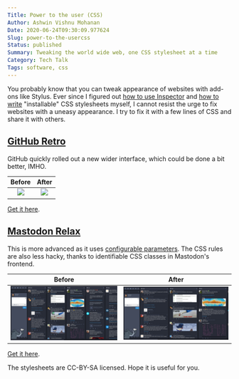 ```yaml
---
Title: Power to the user (CSS)
Author: Ashwin Vishnu Mohanan
Date: 2020-06-24T09:30:09.977624
Slug: power-to-the-usercss
Status: published
Summary: Tweaking the world wide web, one CSS stylesheet at a time
Category: Tech Talk
Tags: software, css
---
```


You probably know that you can tweak appearance of websites with add-ons like
Stylus.  Ever since I figured out [how to use
Inspector](https://developer.mozilla.org/en-US/docs/Tools/Page_Inspector) and
[how to write](https://github.com/openstyles/stylus/wiki/Writing-styles)
"installable" CSS stylesheets myself, I cannot resist the urge to fix websites
with a uneasy appearance. I try to fix it with a few lines of CSS and share it
with others.

## [GitHub Retro][gh-retro]

GitHub quickly rolled out a new wider interface, which could be done a bit better,
IMHO.

| Before    | After  |
|:---------:|:------:|
| <img src="https://user-images.githubusercontent.com/9155111/85446389-ac604900-b594-11ea-8a1f-1018031719e0.png" width="100%"> | <img src="https://user-images.githubusercontent.com/9155111/85515309-42c85500-b5fd-11ea-94d1-057e972bdc8c.png" width="100%"> |

[Get it here][gh-retro].

## [Mastodon Relax][mr-relax]

This is more advanced as it uses [configurable
parameters](https://github.com/FirefoxBar/xStyle/wiki/Style-format#use-advanced-options-in-styles).
The CSS rules are also less hacky, thanks to identifiable CSS classes in
Mastodon's frontend.

| Before | After |
|:------:|:------:
| ![mr-before](https://raw.githubusercontent.com/ashwinvis/mastodon-relax/master/images/before.png) | ![mr-after](https://raw.githubusercontent.com/ashwinvis/mastodon-relax/master/images/after.png) |

[Get it here][mr-relax].

[gh-retro]: https://gist.github.com/ashwinvis/569e7814ff91f52807554789afa7f107
[mr-relax]: https://github.com/ashwinvis/mastodon-relax

The stylesheets are CC-BY-SA licensed. Hope it is useful for you.
